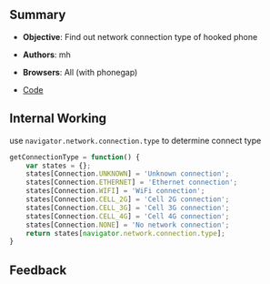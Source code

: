 ## Summary

* **Objective**: Find out network connection type of hooked phone
* **Authors**: mh
* **Browsers**: All (with phonegap)

* [Code](https://github.com/beefproject/beef/tree/master/modules/phonegap/phonegap_check_connection)

## Internal Working

use `navigator.network.connection.type` to determine connect type

```js
getConnectionType = function() {
    var states = {};
    states[Connection.UNKNOWN] = 'Unknown connection';
    states[Connection.ETHERNET] = 'Ethernet connection';
    states[Connection.WIFI] = 'WiFi connection';
    states[Connection.CELL_2G] = 'Cell 2G connection';
    states[Connection.CELL_3G] = 'Cell 3G connection';
    states[Connection.CELL_4G] = 'Cell 4G connection';
    states[Connection.NONE] = 'No network connection';
    return states[navigator.network.connection.type];
}
````

## Feedback

